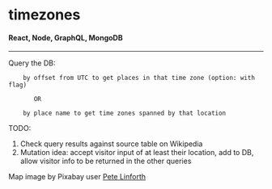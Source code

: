 # timezones

#### React, Node, GraphQL, MongoDB
-------------------------------------------------------------------------------

Query the DB:

```
    by offset from UTC to get places in that time zone (option: with flag)

       OR

    by place name to get time zones spanned by that location
```

TODO:

1.  Check query results against source table on Wikipedia
2.  Mutation idea: accept visitor input of at least their location, add to DB, allow visitor info to be returned in the other queries


Map image by Pixabay user [Pete Linforth](https://pixabay.com/users/TheDigitalArtist-202249/?utm_source=link-attribution&amp;utm_medium=referral&amp;utm_campaign=image&amp;utm_content=4181261)